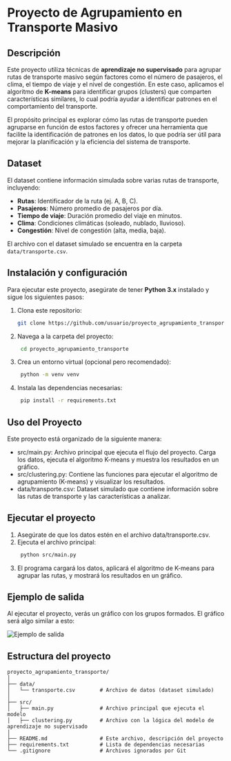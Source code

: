 # Proyecto de Agrupamiento en Transporte Masivo

## Descripción

Este proyecto utiliza técnicas de **aprendizaje no supervisado** para agrupar rutas de transporte masivo según factores como el número de pasajeros, el clima, el tiempo de viaje y el nivel de congestión. En este caso, aplicamos el algoritmo de **K-means** para identificar grupos (clusters) que comparten características similares, lo cual podría ayudar a identificar patrones en el comportamiento del transporte.

El propósito principal es explorar cómo las rutas de transporte pueden agruparse en función de estos factores y ofrecer una herramienta que facilite la identificación de patrones en los datos, lo que podría ser útil para mejorar la planificación y la eficiencia del sistema de transporte.

## Dataset

El dataset contiene información simulada sobre varias rutas de transporte, incluyendo:
- **Rutas**: Identificador de la ruta (ej. A, B, C).
- **Pasajeros**: Número promedio de pasajeros por día.
- **Tiempo de viaje**: Duración promedio del viaje en minutos.
- **Clima**: Condiciones climáticas (soleado, nublado, lluvioso).
- **Congestión**: Nivel de congestión (alta, media, baja).

El archivo con el dataset simulado se encuentra en la carpeta `data/transporte.csv`.

## Instalación y configuración

Para ejecutar este proyecto, asegúrate de tener **Python 3.x** instalado y sigue los siguientes pasos:

1. Clona este repositorio:
   ```bash
   git clone https://github.com/usuario/proyecto_agrupamiento_transporte.git
2. Navega a la carpeta del proyecto:
   ```bash
    cd proyecto_agrupamiento_transporte
3. Crea un entorno virtual (opcional pero recomendado):
   ```bash
    python -m venv venv
4. Instala las dependencias necesarias:
   ```bash
    pip install -r requirements.txt

## Uso del Proyecto
Este proyecto está organizado de la siguiente manera:

- src/main.py: Archivo principal que ejecuta el flujo del proyecto. Carga los datos, ejecuta el algoritmo K-means y muestra los resultados en un gráfico.
- src/clustering.py: Contiene las funciones para ejecutar el algoritmo de agrupamiento (K-means) y visualizar los resultados.
- data/transporte.csv: Dataset simulado que contiene información sobre las rutas de transporte y las características a analizar.

## Ejecutar el proyecto
1. Asegúrate de que los datos estén en el archivo data/transporte.csv.
2. Ejecuta el archivo principal:
   ```bash
    python src/main.py
3. El programa cargará los datos, aplicará el algoritmo de K-means para agrupar las rutas, y mostrará los resultados en un gráfico.

## Ejemplo de salida
Al ejecutar el proyecto, verás un gráfico con los grupos formados. El gráfico será algo similar a esto:

![Ejemplo de salida](resultado.png)


## Estructura del proyecto

    proyecto_agrupamiento_transporte/
    │
    ├── data/
    │   └── transporte.csv        # Archivo de datos (dataset simulado)
    │
    ├── src/
    │   ├── main.py               # Archivo principal que ejecuta el modelo
    │   ├── clustering.py         # Archivo con la lógica del modelo de aprendizaje no supervisado
    │
    ├── README.md                 # Este archivo, descripción del proyecto
    ├── requirements.txt          # Lista de dependencias necesarias
    └── .gitignore                # Archivos ignorados por Git
